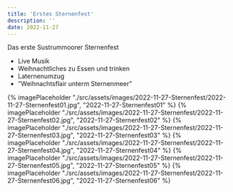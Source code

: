 ```yaml
---
title: 'Erstes Sternenfest'
description: ''
date: 2022-11-27
---
```


Das erste Sustrummoorer Sternenfest
- Live Musik
- Weihnachtliches zu Essen und trinken
- Laternenumzug
- "Weihnachtsflair unterm Sternenmeer"

{% imagePlaceholder "./src/assets/images/2022-11-27-Sternenfest/2022-11-27-Sternenfest01.jpg", "2022-11-27-Sternenfest01" %}
{% imagePlaceholder "./src/assets/images/2022-11-27-Sternenfest/2022-11-27-Sternenfest02.jpg", "2022-11-27-Sternenfest02" %}
{% imagePlaceholder "./src/assets/images/2022-11-27-Sternenfest/2022-11-27-Sternenfest03.jpg", "2022-11-27-Sternenfest03" %}
{% imagePlaceholder "./src/assets/images/2022-11-27-Sternenfest/2022-11-27-Sternenfest04.jpg", "2022-11-27-Sternenfest04" %}
{% imagePlaceholder "./src/assets/images/2022-11-27-Sternenfest/2022-11-27-Sternenfest05.jpg", "2022-11-27-Sternenfest05" %}
{% imagePlaceholder "./src/assets/images/2022-11-27-Sternenfest/2022-11-27-Sternenfest06.jpg", "2022-11-27-Sternenfest06" %}